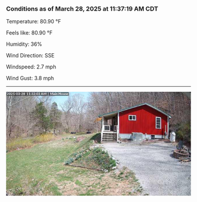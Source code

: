 ### Conditions as of March 28, 2025 at 11:37:19 AM CDT 

Temperature: 80.90 &deg;F

Feels like: 80.90 &deg;F

Humidity: 36%

Wind Direction: SSE

Windspeed: 2.7 mph

Wind Gust: 3.8 mph

---

<img src="./images/latest.jpeg"/>

